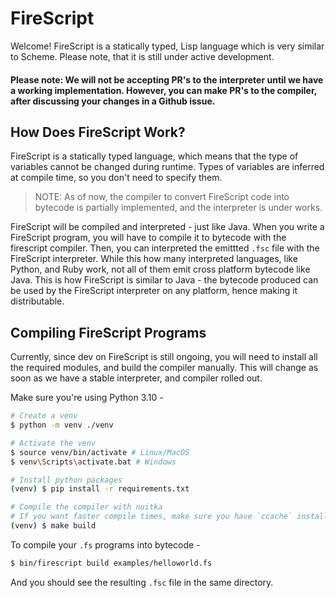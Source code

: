 # FireScript

Welcome! FireScript is a statically typed, Lisp language which is very similar to Scheme. Please note, that it is still under active development.

#### Please note: We will not be accepting PR's to the interpreter until we have a working implementation. However, you can make PR's to the compiler, after discussing your changes in a Github issue.

## How Does FireScript Work?

FireScript is a statically typed language, which means that the type of variables cannot be changed during runtime. Types of variables are inferred at compile time, so you don't need to specify them.

> NOTE: As of now, the compiler to convert FireScript code into bytecode is partially implemented, and the interpreter is under works.

FireScript will be compiled and interpreted - just like Java.
When you write a FireScript program, you will have to compile it to bytecode with the firescript compiler. Then, you can interpreted the emittted `.fsc` file with the FireScript interpreter. While this how many interpreted languages, like Python, and Ruby work, not all of them emit cross platform bytecode like Java. This is how FireScript is similar to Java - the bytecode produced can be used by the FireScript interpreter on any platform, hence making it distributable.

## Compiling FireScript Programs

Currently, since dev on FireScript is still ongoing, you will need to install all the required modules, and build the compiler manually. This will change as soon as we have a stable interpreter, and compiler rolled out.

Make sure you're using Python 3.10 -

```sh
# Create a venv
$ python -m venv ./venv

# Activate the venv
$ source venv/bin/activate # Linux/MacOS
$ venv\Scripts\activate.bat # Windows

# Install python packages
(venv) $ pip install -r requirements.txt

# Compile the compiler with nuitka
# If you want faster compile times, make sure you have `ccache` installed as nuitka uses it to cache builds
(venv) $ make build
```

To compile your `.fs` programs into bytecode -
```sh
$ bin/firescript build examples/helloworld.fs
```

And you should see the resulting `.fsc` file in the same directory.
